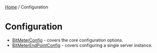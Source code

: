 [Home](/README.md) / Configuration

# Configuration
- [BitMeterConfig](/docs/config/BitMeterConfig.md) - covers the core configuration options.
- [BitMeterEndPointConfig](/docs/config/BitMeterEndPointConfig.md) - covers configuring a single server instance.
